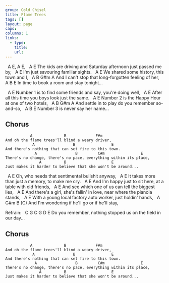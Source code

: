 ```yaml
---
group: Cold Chisel
title: Flame Trees
tags: []
layout: page
capo: 
columns: 1
links: 
  - type: 
    title: 
    url: 
---
```



&nbsp; A E, A E,
&nbsp;    A                                        E
	The kids are driving and Saturday afternoon just passed me by,
&nbsp;    A                      E
	I'm just savouring familiar sights.
&nbsp;    A                       E
	We shared some history, this town and I,
&nbsp;    A             B                G#m               A
	And I can't stop that long-forgotten feeling of her,
&nbsp;    A                   B              E
	In time to book a room and stay tonight...

&nbsp;    A                                     E
	Number 1 is to find some friends and say, you're doing well,
&nbsp;    A                                  E
	After all this time you boys look just the same.
&nbsp;    A                              E
	Number 2 is the Happy Hour at one of two hotels,
&nbsp;    A                   B            G#m          A
	And settle in to play do you remember so-and-so,
&nbsp;    A            B             E
	Number 3 is never say her name...

## Chorus
	           A              B             F#m
	And oh the flame trees'll blind a weary driver,
	            A                 B                E
	And there's nothing that can set fire to this town.
	             A                 B         C#m                E
	There's no change, there's no pace, everything within its place,
	               A          B                    E
	Just makes it harder to believe that she won't be around...

&nbsp;    A                               E
	Oh, who needs that sentimental bullshit anyway,
&nbsp;    A                                     E
	It takes more than just a memory, to make me cry.
&nbsp;    A                                     E
	And I'm happy just to sit here, at a table with old friends,
&nbsp;    A                                                  E
	And see which one of us can tell the biggest lies,
&nbsp;                   A                                           E
	And there's a girl, she's fallin' in love, near where the pianola stands,
&nbsp;    A                                             E
	With a young local factory auto worker, just holdin' hands,
&nbsp;             A                  G#m              B   (C)
	And I'm wondering if he'll go or if he'll stay,

Refrain:
&nbsp;    C          G              C                 G            D     E
	Do you remember, nothing stopped us on the field in our day...

## Chorus
	           A              B             F#m
	And oh the flame trees'll blind a weary driver,
	            A                 B                E
	And there's nothing that can set fire to this town.
	             A                 B         C#m                E
	There's no change, there's no pace, everything within its place,
	               A          B                    E
	Just makes it harder to believe that she won't be around...

